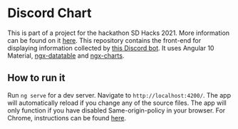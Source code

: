 # Discord Chart
This is part of a project for the hackathon SD Hacks 2021. More information can be found on it [here](https://devpost.com/software/327267). 
This repository contains the front-end for displaying information collected by [this Discord bot](https://github.com/Sumadhwa13/teamtimtams/tree/master/bot).
It uses Angular 10 Material, [ngx-datatable](https://github.com/swimlane/ngx-datatable) and [ngx-charts](https://github.com/swimlane/ngx-charts).

## How to run it

Run `ng serve` for a dev server. Navigate to `http://localhost:4200/`. The app will automatically reload if you change any of the source files.
The app will only function if you have disabled Same-origin-policy in your browser. For Chrome, instructions can be found [here](https://stackoverflow.com/questions/3102819/disable-same-origin-policy-in-chrome).

<!--## Code scaffolding

Run `ng generate component component-name` to generate a new component. You can also use `ng generate directive|pipe|service|class|guard|interface|enum|module`.

## Build

Run `ng build` to build the project. The build artifacts will be stored in the `dist/` directory. Use the `--prod` flag for a production build.

## Running unit tests

Run `ng test` to execute the unit tests via [Karma](https://karma-runner.github.io).

## Running end-to-end tests

Run `ng e2e` to execute the end-to-end tests via [Protractor](http://www.protractortest.org/).

## Further help

To get more help on the Angular CLI use `ng help` or go check out the [Angular CLI README](https://github.com/angular/angular-cli/blob/master/README.md).-->
